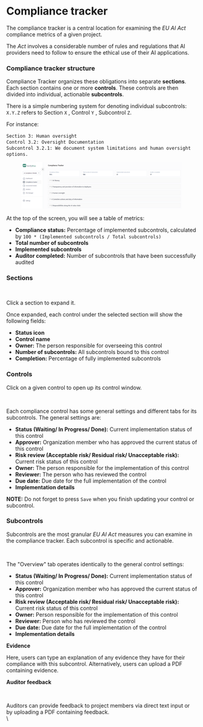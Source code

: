 # Compliance tracker

The compliance tracker is a central location for examining the _EU AI Act_ compliance metrics of a given project.

The _Act_ involves a considerable number of rules and regulations that AI providers need to follow to ensure the ethical use of their AI applications.

### Compliance tracker structure

Compliance Tracker organizes these obligations into separate **sections**. Each section contains one or more **controls**. These controls are then divided into individual, actionable **subcontrols**.

There is a simple numbering system for denoting individual subcontrols: `X.Y.Z` refers to Section `X` , Control `Y` , Subcontrol `Z`.

For instance:

```
Section 3: Human oversight
Control 3.2: Oversight Documentation
Subcontrol 3.2.1: We document system limitations and human oversight options.

```

<figure><img src=".gitbook/assets/image (1) (1).png" alt=""><figcaption></figcaption></figure>

At the top of the screen, you will see a table of metrics:

* **Compliance status:** Percentage of implemented subcontrols, calculated by `100 * (Implemented subcontrols / Total subcontrols)`
* **Total number of subcontrols**
* **Implemented subcontrols**
* **Auditor completed:** Number of subcontrols that have been successfully audited

### Sections

<figure><img src="https://github.com/bluewave-labs/verifywise-documentation/raw/master/.gitbook/assets/image%20(11).png" alt=""><figcaption></figcaption></figure>

Click a section to expand it.

Once expanded, each control under the selected section will show the following fields:

* **Status icon**
* **Control name**
* **Owner:** The person responsible for overseeing this control
* **Number of subcontrols:** All subcontrols bound to this control
* **Completion:** Percentage of fully implemented subcontrols

### Controls

Click on a given control to open up its control window.

<figure><img src="https://github.com/bluewave-labs/verifywise-documentation/raw/master/.gitbook/assets/image%20(12).png" alt=""><figcaption></figcaption></figure>

Each compliance control has some general settings and different tabs for its subcontrols. The general settings are:

* **Status (Waiting/ In Progress/ Done):** Current implementation status of this control
* **Approver:** Organization member who has approved the current status of this control
* **Risk review (Acceptable risk/ Residual risk/ Unacceptable risk):** Current risk status of this control
* **Owner:** The person responsible for the implementation of this control
* **Reviewer:** The person who has reviewed the control
* **Due date:** Due date for the full implementation of the control
* **Implementation details**

**NOTE:** Do not forget to press `Save` when you finish updating your control or subcontrol.

### **Subcontrols**

Subcontrols are the most granular _EU AI Act_ measures you can examine in the compliance tracker. Each subcontrol is specific and actionable.

<figure><img src="https://github.com/bluewave-labs/verifywise-documentation/raw/master/.gitbook/assets/image%20(13).png" alt=""><figcaption></figcaption></figure>

The "Overview" tab operates identically to the general control settings:

* **Status (Waiting/ In Progress/ Done):** Current implementation status of this control
* **Approver:** Organization member who has approved the current status of this control
* **Risk review (Acceptable risk/ Residual risk/ Unacceptable risk):** Current risk status of this control
* **Owner:** Person responsible for the implementation of this control
* **Reviewer:** Person who has reviewed the control
* **Due date:** Due date for the full implementation of the control
* **Implementation details**

**Evidence**

Here, users can type an explanation of any evidence they have for their compliance with this subcontrol. Alternatively, users can upload a PDF containing evidence.

**Auditor feedback**

<figure><img src="https://github.com/bluewave-labs/verifywise-documentation/raw/master/.gitbook/assets/image%20(14).png" alt=""><figcaption></figcaption></figure>

Auditors can provide feedback to project members via direct text input or by uploading a PDF containing feedback.\
\
